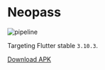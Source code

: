 # Neopass

![pipeline](https://gitlab.futo.org/polycentric/neopass/badges/main/pipeline.svg)

Targeting Flutter stable `3.10.3`.

[Download APK](https://gitlab.futo.org/polycentric/neopass/-/jobs/artifacts/main/browse?job=build)

